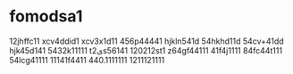 # fomodsa1
12jhffc11
xcv4ddid1
xcv3x1d11
456p44441
hjkln541d
54hkhd11d
54cv+41dd
hjk45d141
5432k11111
t2یs56141
120212st1
z64gf44111
41f4j1111
84fc44t111
54lcg41111
11141f4411
440.1111111
1211121111
